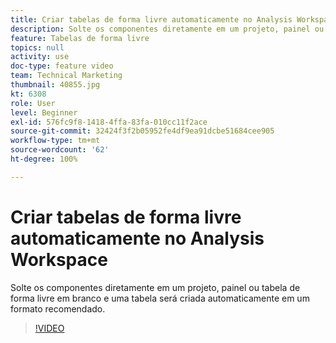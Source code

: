 ```yaml
---
title: Criar tabelas de forma livre automaticamente no Analysis Workspace
description: Solte os componentes diretamente em um projeto, painel ou tabela de forma livre em branco e uma tabela será criada automaticamente em um formato recomendado.
feature: Tabelas de forma livre
topics: null
activity: use
doc-type: feature video
team: Technical Marketing
thumbnail: 40855.jpg
kt: 6308
role: User
level: Beginner
exl-id: 576fc9f8-1418-4ffa-83fa-010cc11f2ace
source-git-commit: 32424f3f2b05952fe4df9ea91dcbe51684cee905
workflow-type: tm+mt
source-wordcount: '62'
ht-degree: 100%

---
```


# Criar tabelas de forma livre automaticamente no Analysis Workspace

Solte os componentes diretamente em um projeto, painel ou tabela de forma livre em branco e uma tabela será criada automaticamente em um formato recomendado.

>[!VIDEO](https://video.tv.adobe.com/v/40855/?quality=12&learn=on)
